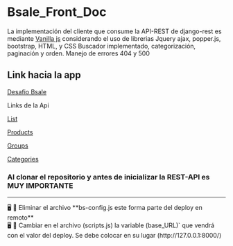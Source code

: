 # Bsale_Front_Doc

La implementación  del cliente que consume la API-REST de django-rest es mediante [Vanilla js](https://platzi.com/fundamentos-javascript-2017/tutoriales/que-es-vanilla-js-o-javascript-puro/) considerando el uso de librerias Jquery ajax, popper.js, bootstrap, HTML, y CSS  Buscador implementado, categorización, paginación y orden. Manejo de errores 404 y 500

## Link hacia la app

[Desafio Bsale](https://hungry-mahavira-07b641.netlify.app/)

Links de la Api

[List](https://testapibsale.herokuapp.com/list/?format=api)

[Products](https://testapibsale.herokuapp.com/products/?format=api)

[Groups](https://testapibsale.herokuapp.com/groups/?format=api)

[Categories](https://testapibsale.herokuapp.com/categories/?format=api)


### Al clonar el repositorio y antes de inicializar la REST-API es MUY IMPORTANTE

---

<aside>
🖥️ 🚨 Eliminar el archivo **bs-config.js este forma parte del deploy en remoto**

</aside>

<aside>
🖥️ 🚨 Cambiar en el archivo (scripts.js) la variable (base_URL)` que vendrá con el valor del deploy.
Se debe colocar en su lugar (http://127.0.0.1:8000/)

</aside>

